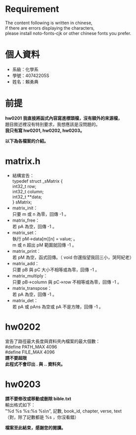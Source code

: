 # Requirement
The content following is written in chinese,  
if there are errors displaying the characters,  
please install noto-fonts-cjk or other chinese fonts you prefer.  
  
# 個人資料
- 系級：化學系
- 學號：40742205S
- 姓名：賴勇典
  
# 前提
**hw0201 我直接將函式內容寫進標頭檔，沒有額外的來源檔，**  
題目敘述裡沒有特別要求，我想應該是沒問題的。  
**我只有寫 hw0201, hw0202, hw0203。**  
  
**以下為各檔案的介紹。**  
  
# matrix.h
- 結構宣告：  
typedef struct _sMatrix {  
    int32_t row;  
    int32_t column;  
    int32_t **data;  
} sMatrix;  
- matrix_init：  
只要 m 或 n 為零，回傳 -1 。
- matrix_free：  
若 pA 為空，回傳 -1 。
- matrix_set：  
執行 pM->data[m][n] = value; 。  
m 或 n 超出 pM 範圍就回傳 -1 。
- matrix_print：  
若 pM 為空，函式回傳。（ void 你還指望我回三小，哭阿紀老）
- matrix_add：  
只要 pB 與 pC 大小不相等或為零，回傳 -1 。
- matrix_multiply：  
只要 pB->column 與 pC->row 不相等或為零，回傳 -1 。
- matrix_transpose：  
若 pA 為空，回傳 -1 。
- matrix_det：  
若 pA 或 pAns 為空或 pA 不是方陣，回傳 -1 。

# hw0202
宣告了路徑最大長度與資料夾內檔案的最大個數：  
#define PATH_MAX 4096  
#define FILE_MAX 4096  
**請不要超限**  
**此程式不會印出 . 與 .. 資料夾。**  
  
# hw0203
**請不要修改或移動或刪除 bible.txt**  
輸出格式如下：  
"%d %s %s:%s %s\n", 記數, book_id, chapter, verse, text  
（對，除了記數都是 %s ，你沒看錯）  
  
  

**檔案至此結束，感謝您的閱讀。**

